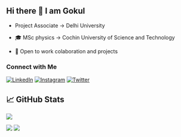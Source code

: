 ## Hi there 👋 I am Gokul

* Project Associate -> Delhi University

* 🎓 MSc physics -> Cochin University of Science and Technology

* 🗿 Open to work colaboration and projects
<!--
**venomslasher/venomslasher** is a ✨ _special_ ✨ repository because its `README.md` (this file) appears on your GitHub profile.

Here are some ideas to get you started:

- 🔭 I’m currently working on ...
- 🌱 I’m currently learning ...
- 👯 I’m looking to collaborate on ...
- 🤔 I’m looking for help with ...
- 💬 Ask me about ...
- 📫 How to reach me: ...
- 😄 Pronouns: ...
- ⚡ Fun fact: ...
-->
### Connect with Me

[![LinkedIn](https://img.shields.io/badge/LinkedIn-Profile-informational?style=flat&logo=linkedin&logoColor=white&color=0077B5)](https://www.linkedin.com/in/gokul-n-9907291a1/)
[![Instagram](https://img.shields.io/badge/Instagram-Profile-informational?style=flat&logo=instagram&logoColor=white&color=blue)](https://www.instagram.com/venomslasher)
[![Twitter](https://img.shields.io/badge/Twitter-Profile-informational?style=flat&logo=twitter&logoColor=white&color=1DA1F2)](https://twitter.com/V4Venomslasher)

## &#x1f4c8; GitHub Stats

![](http://github-profile-summary-cards.vercel.app/api/cards/profile-details?username=venomslasher&theme=dracula) 

![](http://github-profile-summary-cards.vercel.app/api/cards/repos-per-language?username=venomslasher&theme=dracula) 
![](http://github-profile-summary-cards.vercel.app/api/cards/most-commit-language?username=venomslasher&theme=dracula)
